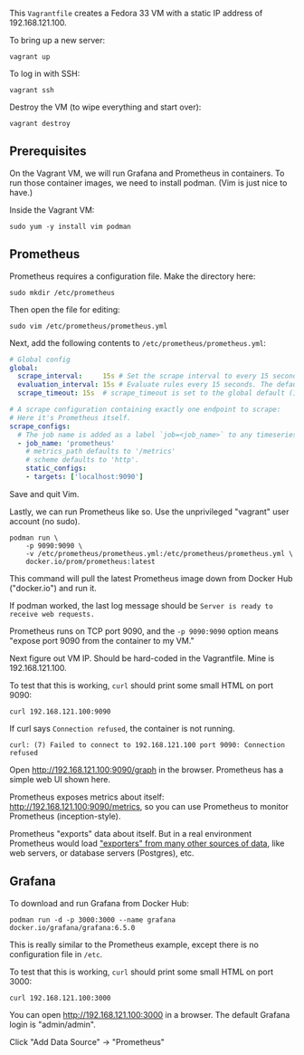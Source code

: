 This `Vagrantfile` creates a Fedora 33 VM with a static IP address of 192.168.121.100.

To bring up a new server:

```
vagrant up
```

To log in with SSH:

```
vagrant ssh
```

Destroy the VM (to wipe everything and start over):

```
vagrant destroy
```

## Prerequisites

On the Vagrant VM, we will run Grafana and Prometheus in containers. To run those container images, we need to install podman. (Vim is just nice to have.)

Inside the Vagrant VM:

```
sudo yum -y install vim podman
```

## Prometheus

Prometheus requires a configuration file. Make the directory here:

```
sudo mkdir /etc/prometheus
```

Then open the file for editing:
```
sudo vim /etc/prometheus/prometheus.yml
```

Next, add the following contents to `/etc/prometheus/prometheus.yml`:

```yaml
# Global config
global:
  scrape_interval:     15s # Set the scrape interval to every 15 seconds. Default is every 1 minute.
  evaluation_interval: 15s # Evaluate rules every 15 seconds. The default is every 1 minute.
  scrape_timeout: 15s  # scrape_timeout is set to the global default (10s).

# A scrape configuration containing exactly one endpoint to scrape:
# Here it's Prometheus itself.
scrape_configs:
  # The job name is added as a label `job=<job_name>` to any timeseries scraped from this config.
  - job_name: 'prometheus'
    # metrics_path defaults to '/metrics'
    # scheme defaults to 'http'.
    static_configs:
    - targets: ['localhost:9090']
```

Save and quit Vim.

Lastly, we can run Prometheus like so. Use the unprivileged "vagrant" user account (no sudo).

```
podman run \
    -p 9090:9090 \
    -v /etc/prometheus/prometheus.yml:/etc/prometheus/prometheus.yml \
    docker.io/prom/prometheus:latest
```

This command will pull the latest Prometheus image down from Docker Hub
("docker.io") and run it.

If podman worked, the last log message should be `Server is ready to
receive web requests.`

Prometheus runs on TCP port 9090, and the `-p 9090:9090` option means "expose port 9090 from the container to my VM."

Next figure out VM IP. Should be hard-coded in the Vagrantfile. Mine
is 192.168.121.100.

To test that this is working, `curl` should print some small HTML on port 9090:

```
curl 192.168.121.100:9090
```

If curl says `Connection refused`, the container is not running.

```
curl: (7) Failed to connect to 192.168.121.100 port 9090: Connection refused
```

Open http://192.168.121.100:9090/graph in the browser. Prometheus has a simple web UI shown here.

Prometheus exposes metrics about itself: http://192.168.121.100:9090/metrics,
so you can use Prometheus to monitor Prometheus (inception-style). 

Prometheus "exports" data about itself. But in a real environment Prometheus
would load ["exporters" from many other sources of
data](https://prometheus.io/docs/instrumenting/exporters/), like web servers,
or database servers (Postgres), etc.

## Grafana

To download and run Grafana from Docker Hub:

```
podman run -d -p 3000:3000 --name grafana docker.io/grafana/grafana:6.5.0
```

This is really similar to the Prometheus example, except there is no
configuration file in `/etc`.

To test that this is working, `curl` should print some small HTML on port 3000:

```
curl 192.168.121.100:3000
```

You can open http://192.168.121.100:3000 in a browser. The default Grafana login is "admin/admin".

Click "Add Data Source" -> "Prometheus"
